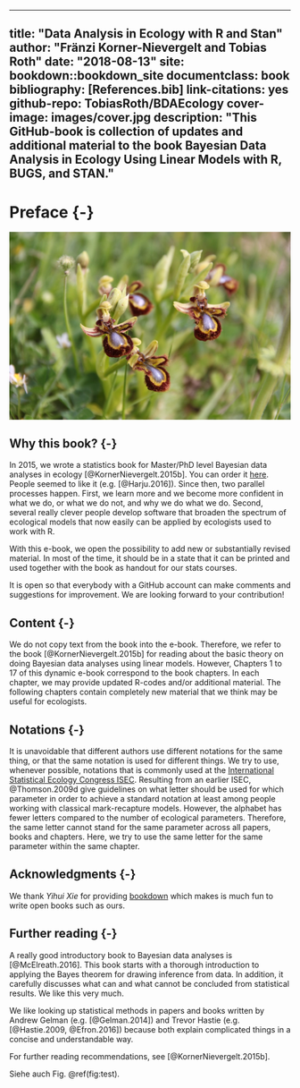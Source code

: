 
--- 
title: "Data Analysis in Ecology with R and Stan"
author: "Fränzi Korner-Nievergelt and Tobias Roth"
date: "2018-08-13"
site: bookdown::bookdown_site
documentclass: book
bibliography: [References.bib]
link-citations: yes
github-repo: TobiasRoth/BDAEcology
cover-image: images/cover.jpg
description: "This GitHub-book is collection of updates and additional material to the book Bayesian Data Analysis in Ecology Using Linear Models with R, BUGS, and STAN."
---

# Preface {-}

<a href="" target="_blank"><img src="images/cover.jpg" width="655" style="display: block; margin: auto;" /></a>

## Why this book? {-}
In 2015, we wrote a statistics book for Master/PhD level Bayesian data analyses in ecology [@KornerNievergelt.2015b]. You can order it [here](https://www.elsevier.com/books/bayesian-data-analysis-in-ecology-using-linear-models-with-r-bugs-and-stan/korner-nievergelt/978-0-12-801370-0). People seemed to like it (e.g. [@Harju.2016]). Since then, two parallel processes happen. First, we learn more and we become more confident in what we do, or what we do not, and why we do what we do. Second, several really clever people develop software that broaden the spectrum of ecological models that now easily can be applied by ecologists used to work with R.  

With this e-book, we open the possibility to add new or substantially revised material. In most of the time, it should be in a state that it can be printed and used together with the book as handout for our stats courses. 

It is open so that everybody with a GitHub account can make comments and suggestions for improvement. We are looking forward to your contribution!

## Content {-}
We do not copy text from the book into the e-book. Therefore, we refer to the book [@KornerNievergelt.2015b] for reading about the basic theory on doing Bayesian data analyses using linear models. However, Chapters 1 to 17 of this dynamic e-book correspond to the book chapters. In each chapter, we may provide updated R-codes and/or additional material. The following chapters contain completely new material that we think may be useful for ecologists. 

## Notations {-}
It is unavoidable that different authors use different notations for the same thing, or that the same notation is used for different things. We try to use, whenever possible, notations that is commonly used at the [International Statistical Ecology Congress ISEC](https://http://www.isec2018.org/home). Resulting from an earlier ISEC, @Thomson.2009d give guidelines on what letter should be used for which parameter in order to achieve a standard notation at least among people working with classical mark-recapture models. However, the alphabet has fewer letters compared to the number of ecological parameters. Therefore, the same letter cannot stand for the same parameter across all papers, books and chapters. Here, we try to use the same letter for the same parameter within the same chapter. 

## Acknowledgments {-}
We thank *Yihui Xie* for providing [bookdown](bhttps://bookdown.org/yihui/bookdown/) which makes is much fun to write open books such as ours. 

## Further reading {-} 
A really good introductory book to Bayesian data analyses is [@McElreath.2016]. This book starts with a thorough introduction to applying the Bayes theorem for drawing inference from data. In addition, it carefully discusses what can and what cannot be concluded from statistical results. We like this very much.

We like looking up statistical methods in papers and books written by Andrew Gelman (e.g. [@Gelman.2014]) and Trevor Hastie (e.g. [@Hastie.2009, @Efron.2016]) because both explain complicated things in a concise and understandable way.  

For further reading recommendations, see [@KornerNievergelt.2015b].

Siehe auch Fig. \@ref(fig:test). 



